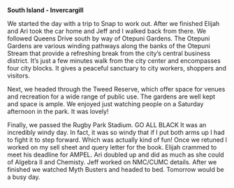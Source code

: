 **South Island - Invercargill**

We started the day with a trip to Snap to work out. After we finished Elijah
and Ari took the car home and Jeff and I walked back from there.
We followed Queens Drive south by way of Otepuni Gardens. The Otepuni
Gardens are various winding pathways along the banks of the Otepuni
Stream that provide a refreshing break from the city’s central business
district. It’s just a few minutes walk from the city center and encompasses
four city blocks. It gives a peaceful sanctuary to city workers, shoppers and
visitors.

Next, we headed through the Tweed Reserve, which offer space for venues
and recreation for a wide range of public use. The gardens are well kept
and space is ample. We enjoyed just watching people on a Saturday
afternoon in the park. It was lovely!

Finally, we passed the Rugby Park Stadium. GO ALL BLACK It was an
incredibly windy day. In fact, it was so windy that if I put both arms up I had
to fight it to step forward. Which was actually kind of fun!
Once we retuned I worked on my sell sheet and query letter for the book.
Elijah crammed to meet his deadline for AMPEL. Ari doubled up and did as
much as she could of Algebra II and Chemisty. Jeff worked on NMC/CUMC
details. After we finished we watched Myth Busters and headed to bed.
Tomorrow would be a busy day.